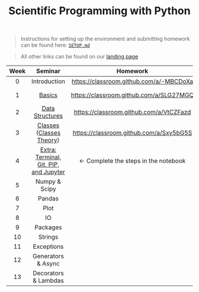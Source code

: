 <h1 align="center">Scientific Programming with Python</h1>
<!-- <p align="center"><b>For the Scientific Programming with Python course</b></p> -->

<br>

> Instructions for setting up the environment and submitting homework can be found here: [`SETUP.md`](SETUP.md)

> All other links can be found on our [landing page](https://silly-antique-c08.notion.site/Python-2024-CUB-1004177ba1ef80c78a93c593356c7333)


<table align="center">
	<thead>
		<tr>
			<th>
				Week
			</th>
			<th>
				Seminar
			</th>
			<th>
				Homework
			</th>
			<th>
				Deadline
			</th>
		</tr>
	</thead>
	<tbody align="center">
		<tr>
			<td>0</td>
			<td>Introduction</td>
			<td><a href="https://classroom.github.com/a/-MBCDoXa">https://classroom.github.com/a/-MBCDoXa</a></td>
			<td>⸺</td>
		</tr>
		<tr>
			<td>1</td>
			<td><a href="Week 1 — Basics.md">Basics</a></td>
			<td><a href="https://classroom.github.com/a/SLG27MGQ">https://classroom.github.com/a/SLG27MGQ</a></td>
			<td>September 19, 23:59</td>
		</tr>
		<tr>
			<td>2</td>
			<td><a href="Week 2 — Data Structures.md">Data Structures</a></td>
			<td><a href="https://classroom.github.com/a/VtCZFazd">https://classroom.github.com/a/VtCZFazd</a></td>
			<td>October 4, 23:59</td>
		</tr>
		<tr>
			<td>3</td>
			<td><a href="Week 3 — Classes.md">Classes</a> (<a href="Week 3 — Classes Theory.md">Classes Theory</a>)</td>
			<td><a href="https://classroom.github.com/a/Sxy5bG5S">https://classroom.github.com/a/Sxy5bG5S</a></td>
			<td>October 11, 23:59</td>
		</tr>
		<tr>
			<td>4</td>
			<td>
				<a href="https://github.com/Python-Homeworks-CUB/Extra-Tools-Seminar/blob/main/week_extra_tools.ipynb">
					Extra:
					<br>
					Terminal, Git, PIP, and Jupyter
				</a>
			</td>
			<td>← Complete the steps in the notebook</td>
			<td>⸺</td>
		</tr>
		<tr>
			<td>5</td>
			<td>Numpy & Scipy</td>
			<td></td>
			<td></td>
		</tr>
		<tr>
			<td>6</td>
			<td>Pandas</td>
			<td></td>
			<td></td>
		</tr>
		<tr>
			<td>7</td>
			<td>Plot</td>
			<td></td>
			<td></td>
		</tr>
		<tr>
			<td>8</td>
			<td>IO</td>
			<td></td>
			<td></td>
		</tr>
		<tr>
			<td>9</td>
			<td>Packages</td>
			<td></td>
			<td></td>
		</tr>
		<tr>
			<td>10</td>
			<td>Strings</td>
			<td></td>
			<td></td>
		</tr>
		<tr>
			<td>11</td>
			<td>Exceptions</td>
			<td></td>
			<td></td>
		</tr>
		<tr>
			<td>12</td>
			<td>Generators & Async</td>
			<td></td>
			<td></td>
		</tr>
		<tr>
			<td>13</td>
			<td>Decorators & Lambdas</td>
			<td></td>
			<td></td>
		</tr>
	</tbody>
</table>
